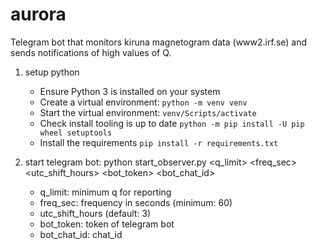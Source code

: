 # aurora

Telegram bot that monitors kiruna magnetogram data (www2.irf.se) and sends notifications of high values of Q.

1. setup python
   - Ensure Python 3 is installed on your system
   - Create a virtual environment: `python -m venv venv`
   - Start the virtual environment: `venv/Scripts/activate`
   - Check install tooling is up to date `python -m pip install -U pip wheel setuptools`
   - Install the requirements `pip install -r requirements.txt`
2. start telegram bot:
   python start_observer.py <q_limit> <freq_sec> <utc_shift_hours> <bot_token> <bot_chat_id>

   - q_limit: minimum q for reporting
   - freq_sec: frequency in seconds  (minimum: 60)
   - utc_shift_hours (default: 3)
   - bot_token: token of telegram bot
   - bot_chat_id: chat_id
   


